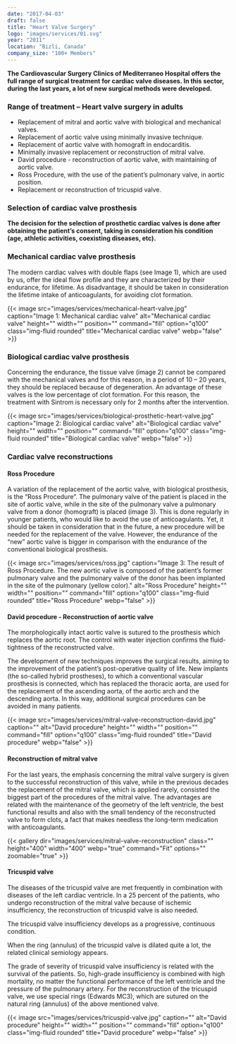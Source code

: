 ```yaml
---
date: "2017-04-03"
draft: false
title: "Heart Valve Surgery"
logo: "images/services/01.svg"
year: "2011"
location: "Bizli, Canada"
company_size: "100+ Members"
---
```


**Τhe Cardiovascular Surgery Clinics of Mediterraneo Hospital offers the full
range of surgical treatment for cardiac valve diseases. In this sector, during
the last years, a lot of new surgical methods were developed.**

### Range of treatment – Heart valve surgery in adults

- Replacement of mitral and aortic valve with biological and mechanical valves.
- Replacement of aortic valve using minimally invasive technique.
- Replacement of aortic valve with homograft in endocarditis.
- Minimally invasive replacement or reconstruction of mitral valve.
- David procedure - reconstruction of aortic valve, with maintaining of aortic valve.
- Ross Procedure, with the use of the patient’s pulmonary valve, in aortic position.
- Replacement or reconstruction of tricuspid valve.

### Selection of cardiac valve prosthesis

**The decision for the selection of prosthetic cardiac valves is done after
obtaining the patient’s consent, taking in consideration his condition (age,
athletic activities, coexisting diseases, etc).**

### Mechanical cardiac valve prosthesis

The modern cardiac valves with double flaps (see Image 1), which are used by us,
offer the ideal flow profile and they are characterized by their endurance, for
lifetime. As disadvantage, it should be taken in consideration the lifetime
intake of anticoagulants, for avoiding clot formation.

{{< image src="images/services/mechanical-heart-valve.jpg" caption="Image 1: Mechanical cardiac valve" alt="Mechanical cardiac valve" height="" width="" position="" command="fill" option="q100" class="img-fluid rounded" title="Mechanical cardiac valve" webp="false" >}}

### Biological cardiac valve prosthesis

Concerning the endurance, the tissue valve (image 2) cannot be compared with the
mechanical valves and for this reason, in a period of 10 – 20 years, they should
be replaced because of degeneration. An advantage of these valves is the low
percentage of clot formation. For this reason, the treatment with Sintrom is
necessary only for 2 months after the intervention.

{{< image src="images/services/biological-prosthetic-heart-valve.jpg" caption="Image 2: Biological cardiac valve" alt="Biological cardiac valve" height="" width="" position="" command="fill" option="q100" class="img-fluid rounded" title="Biological cardiac valve" webp="false" >}}

### Cardiac valve reconstructions

#### Ross Procedure

A variation of the replacement of the aortic valve, with biological prosthesis,
is the “Ross Procedure”. The pulmonary valve of the patient is placed in the
site of aortic valve, while in the site of the pulmonary valve a pulmonary valve
from a donor (homograft) is placed (image 3). This is done regularly in younger
patients, who would like to avoid the use of anticoagulants. Υet, it should be
taken in consideration that in the future, a new procedure will be needed for
the replacement of the valve. However, the endurance of the “new” aortic valve
is bigger in comparison with the endurance of the conventional biological
prosthesis.

{{< image src="images/services/ross.jpg" caption="Image 3: The result of Ross Procedure. The new aortic valve is composed of the patient’s former pulmonary valve and the pulmonary valve of the donor has been implanted in the site of the pulmonary (yellow color)." alt="Ross Procedure" height="" width="" position="" command="fill" option="q100" class="img-fluid rounded" title="Ross Procedure" webp="false" >}}


#### David procedure - Reconstruction of aortic valve

The morphologically intact aortic valve is sutured to the prosthesis which
replaces the aortic root. The control with water injection confirms the
fluid-tightness of the reconstructed valve.

The development of new techniques improves the surgical results, aiming to the
improvement of the patient’s post-operative quality of life. New implants (the
so-called hybrid prostheses), to which a conventional vascular prosthesis is
connected, which has replaced the thoracic aorta, are used for the replacement
of the ascending aorta, of the aortic arch and the descending aorta. In this
way, additional surgical procedures can be avoided in many patients.

{{< image src="images/services/mitral-valve-reconstruction-david.jpg" caption="" alt="David procedure" height="" width="" position="" command="fill" option="q100" class="img-fluid rounded" title="David procedure" webp="false" >}}


#### Reconstruction of mitral valve

For the last years, the emphasis concerning the mitral valve surgery is given to
the successful reconstruction of this valve, while in the previous decades the
replacement of the mitral valve, which is applied rarely, consisted the biggest
part of the procedures of the mitral valve. The advantages are related with the
maintenance of the geometry of the left ventricle, the best functional results
and also with the small tendency of the reconstructed valve to form clots, a
fact that makes needless the long-term medication with anticoagulants.


{{< gallery dir="images/services/mitral-valve-reconstruction" class="" height="400" width="400" webp="true" command="Fit" options="" zoomable="true" >}}


#### Tricuspid valve

The diseases of the tricuspid valve are met frequently in combination with
diseases of the left cardiac ventricle. In a 25 percent of the patients, who
undergo reconstruction of the mitral valve because of ischemic insufficiency,
the reconstruction of tricuspid valve is also needed.

The tricuspid valve insufficiency develops as a progressive, continuous condition.

When the ring (annulus) of the tricuspid valve is dilated quite a lot, the
related clinical semiology appears.

The grade of severity of tricuspid valve insufficiency is related with the
survival of the patients. So, high-grade insufficiency is combined with high
mortality, no matter the functional performance of the left ventricle and the
pressure of the pulmonary artery. For the reconstruction of the tricuspid valve,
we use special rings (Edwards MC3), which are sutured on the natural ring
(annulus) of the above mentioned valve.

{{< image src="images/services/tricuspid-valve.jpg" caption="" alt="David procedure" height="" width="" position="" command="fill" option="q100" class="img-fluid rounded" title="David procedure" webp="false" >}}
